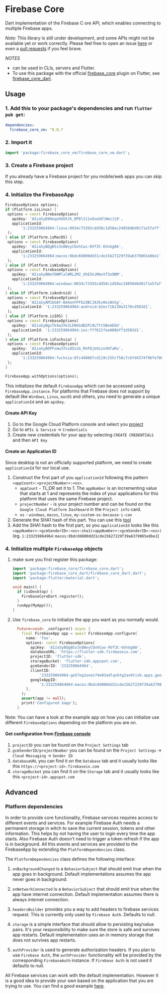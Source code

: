 # Firebase Core

Dart implementation of the Firebase C   ore API, which enables connecting to multiple Firebase apps.

*Note*: This library is still under development, and some APIs might not be available yet or work correctly. 
Please feel free to open an issue [here](https://github.com/fluttercommunity/firebase_flutter_sdk/issues) or even a
[pull requests](https://github.com/fluttercommunity/firebase_flutter_sdk/pulls) if you feel brave.

*NOTES*
* can be used in CLIs, servers and Flutter.
* To use this package with the official [firebase_core](https://pub.dev/packages/firebase_core) plugin on Flutter, 
  see [firebase_core_dart](https://pub.dev/packages/firebase_core_dart).
  
## Usage

### 1. Add this to your package's dependencies and run `flutter pub get`:
```yaml
dependencies:
  firebase_core_vm: ^0.0.7
```

### 2. Import it
```dart
import 'package:firebase_core_vm/firebase_core_vm.dart';
```

### 3. Create a Firebase project
If you already have a Firebase project for you mobile/web apps you can skip this step.

### 4. Initialize the FirebaseApp
 ```dart
FirebaseOptions options;
if (Platform.isLinux) {
  options = const FirebaseOptions(
    apiKey: 'AIzaSyD9HeqeXUOXJh_DPDl211x8seUXlNmiJj0',
    applicationId:
        '1:233259864964:linux:0034c73393cdd58c1d50ac24850d6d01f1e57aff',
  );
} else if (Platform.isMacOS) {
  options = const FirebaseOptions(
    apiKey: 'AIzaSyBQgB5s3n8WvyCOxhCws-RVf3C-6VnGg0A',
    applicationId:
        '1:233259864964:macos:0bdc69800dd31cde15627229f39a6379865e8be1',
  );
} else if (Platform.isWindows) {
  options = const FirebaseOptions(
    apiKey: 'AIzaSyBNeYDWMlalWRL2M2_UhE5kiMmvVf3o9BM',
    applicationId:
        '1:233259864964:windows:0034c73393cdd58c1d50ac24850d6d01f1e57aff',
  );
} else if (Platform.isAndroid) {
  options = const FirebaseOptions(
    apiKey: 'AIzaSyAM1bGAY-Bd4onFPFb2dBCJA3kx0eiWnSg',
    applicationId: '1:233259864964:android:b2ec71b130a3170cd583d1',
  );
} else if (Platform.isIOS) {
  options = const FirebaseOptions(
    apiKey: 'AIzaSyBguTk4w2Xk2LD0mSdB2Pi9LTtt5BeAE6U',
    applicationId: '1:233259864964:ios:fff621fea008bff1d583d1',
  );
} else if (Platform.isFuchsia) {
  options = const FirebaseOptions(
    apiKey: 'AIzaSyBOPFxmw3fni8Inzb_RhFDjb9zznXHfaRo',
    applicationId:
        '1:233259864964:fuchsia:8fc440667cd119c335cf58c7cbfd4374f96fe786',
  );
}

FirebaseApp.withOptions(options);
 ``` 
This initializes the default `FirebaseApp` which can be accessed using `FirebaseApp.instance`. For platforms that 
Firebase does not support by default like `Windows`, `Linux`, `macOS` and others, you need to generate a unique 
`applicationId` and an `apiKey`.

#### Create API Key
1. Go to the Google Cloud Platform console and select you [project](https://console.cloud.google.com/projectselector2/home/dashboard)
1. Go to `APIs & Service` -> `Credentials`
1. Create new credentials for your app by selecting `CREATE CREDENTIALS` and then `API Key`

#### Create an Application ID
Since desktop is not an officially supported platform, we need to create `applicationId` for our local use.
1. Construct the first part of you `applicationId` following this pattern `<appCount>:<projectNumber>:<os>`.
    - `appCount` - TL;DR set it to 1. The `appNumber` is an incrementing value that starts at 1 and represents the 
    index of your applications for this platform that uses the same Firebase project.
    - `projectNumber` - is your project number and can be found on the `Google Cloud Platform Dashboard` in the 
    `Project info` card.
    - `os` - `windows`, `macos`, `linux`, `my-custom-os-because-i-can`
1. Generate the SHA1 hash of this part. You can use this [tool](http://www.sha1-online.com/)
1. Add the SHA1 hash to the first part, so you `applicationId` looks like this `<appNumber>:<gcmSenderID>:<os>:sha1(<appNumber>:<gcmSenderID>:<os>)`
(eg. `1:233259864964:macos:0bdc69800dd31cde15627229f39a6379865e8be1`)    
 
### 4. Initialize multiple `FirebaseApp` objects
   1. make sure you first register this package:
      ```dart
      import 'package:firebase_core/firebase_core.dart';
      import 'package:firebase_core_dart/firebase_core_dart.dart';
      import 'package:flutter/material.dart';
      
      void main() {
        if (isDesktop) {
          FirebaseCoreDart.register();
        }
        runApp(MyApp());
      }
      ```                                      
   1. Use `firebase_core` to initialize the app you want as you normally would.
      ```dart
        Future<void> _configure() async {
          final FirebaseApp app = await FirebaseApp.configure(
            name: 'foo',
            options: const FirebaseOptions(
              apiKey: 'AIzaSyBQgB5s3n8WvyCOxhCws-RVf3C-6VnGg0A',
              databaseURL: 'https://flutter-sdk.firebaseio.com',
              projectID: 'flutter-sdk',
              storageBucket: 'flutter-sdk.appspot.com',
              gcmSenderID: '233259864964',
              clientID:
                  '233259864964-go57eg1ones74e03adlqvbtg2av6tivb.apps.googleusercontent.com',
              googleAppID:
                  '1:233259864964:macos:0bdc69800dd31cde15627229f39a6379865e8be1',
            ),
          );
          assert(app != null);
          print('Configured $app');
        }
      ```
      
   Note: You can have a look at the example app on how you can initialize use different `FirebaseOptions` 
   depending on the platform you are on.       
   
#### Get configuration from [Firebase console](https://console.firebase.google.com/u/0/)
1. `projectID` you can be found on the `Project Settings` tab
1. `gcmSenderID/projectNumber` you can be found on the `Project Settings` -> `Cloud Messaging` -> `Sender ID`
1. `databaseURL` you can find it on the `Database` tab and it usually looks like this `https://<project-id>.firebaseio.com`
1. `storageBucket` you can find it on the `Storage` tab and it usually looks like this `<project-id>.appspot.com`         
  

## Advanced 
### Platform dependencies

In order to provide core functionality, Firebase services requires access to different events and services. For example
Firebase Auth needs a permanent storage in witch to save the current session, tokens and other information. This helps 
by not having the user to login every time the app starts. Also Firebase Auth doesn't need to trigger a token refresh if
the app is in background. All this events and services are provided to the FirebaseApp by extending the 
`PlatformDependencies` class.        

The `PlatformDependencies` class defines the following interface:

1. `onBackgroundChanged` is a `BehaviorSubject` that should emit true when the app goes in background. Default 
implementations assumes the app never goes in background.

1. `onNetworkConnected` is a `BehaviorSubject` that should emit true when the app have internet connection. Default
implementation assumes there is always internet connection.

1. `headersBuilder` provides you a way to add headers to firebase services request. This is currently only used by 
`Firebase Auth`. Defaults to null.

1. `storage` is a simple interface that should allow to persisting key/value pairs. It's your responsibility to make sure 
the store is safe and survives app restarts. Default implementation uses an in memory storage that does not survives 
app restarts.

1. `authProvider` is used to generate authorization headers. If you plan to use `Firebase Auth`, the `authProvider` 
functionality will be provided by the corresponding `FirebaseAuth` instance. If `Firebase Auth` is not used it defaults 
to null.

All Firebase services can work with the default implementation. However it is a good idea to provide your own based on 
the application that you are trying to use. You can find a good example [here](https://github.com/fluttercommunity/firebase_dart_sdk/blob/develop/firebase_auth/firebase_auth_vm/example/flutter/lib/platform_dependencies.dart).
